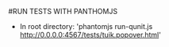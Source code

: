 #RUN TESTS WITH PANTHOMJS

  - In root directory:
    'phantomjs run-qunit.js http://0.0.0.0:4567/tests/tuik.popover.html'
    
    
  